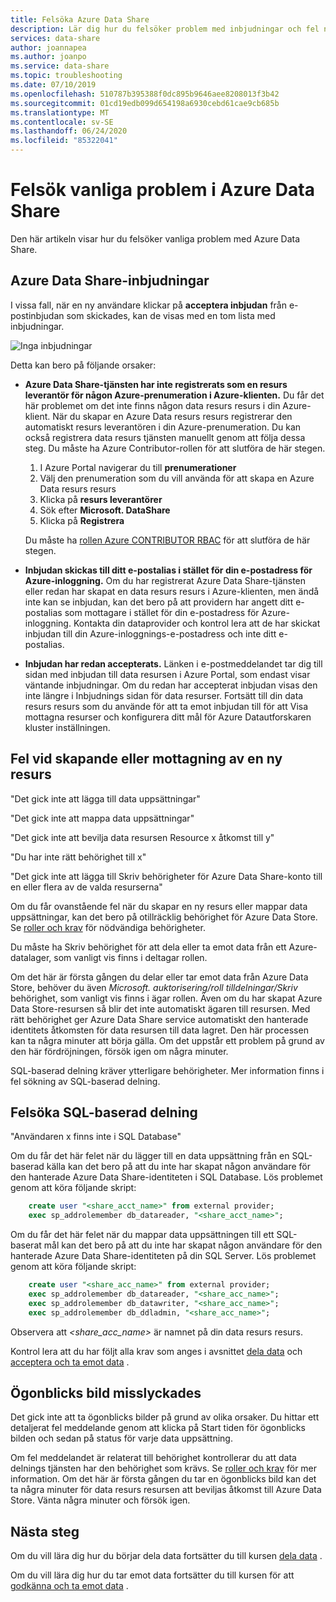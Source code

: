 ```yaml
---
title: Felsöka Azure Data Share
description: Lär dig hur du felsöker problem med inbjudningar och fel när du skapar eller tar emot data resurser med Azure Data Share.
services: data-share
author: joannapea
ms.author: joanpo
ms.service: data-share
ms.topic: troubleshooting
ms.date: 07/10/2019
ms.openlocfilehash: 510787b395388f0dc895b9646aee8208013f3b42
ms.sourcegitcommit: 01cd19edb099d654198a6930cebd61cae9cb685b
ms.translationtype: MT
ms.contentlocale: sv-SE
ms.lasthandoff: 06/24/2020
ms.locfileid: "85322041"
---
```

# <a name="troubleshoot-common-issues-in-azure-data-share"></a>Felsök vanliga problem i Azure Data Share 

Den här artikeln visar hur du felsöker vanliga problem med Azure Data Share. 

## <a name="azure-data-share-invitations"></a>Azure Data Share-inbjudningar 

I vissa fall, när en ny användare klickar på **acceptera inbjudan** från e-postinbjudan som skickades, kan de visas med en tom lista med inbjudningar. 

![Inga inbjudningar](media/no-invites.png)

Detta kan bero på följande orsaker:

* **Azure Data Share-tjänsten har inte registrerats som en resurs leverantör för någon Azure-prenumeration i Azure-klienten.** Du får det här problemet om det inte finns någon data resurs resurs i din Azure-klient. När du skapar en Azure Data resurs resurs registrerar den automatiskt resurs leverantören i din Azure-prenumeration. Du kan också registrera data resurs tjänsten manuellt genom att följa dessa steg. Du måste ha Azure Contributor-rollen för att slutföra de här stegen.

    1. I Azure Portal navigerar du till **prenumerationer**
    1. Välj den prenumeration som du vill använda för att skapa en Azure Data resurs resurs
    1. Klicka på **resurs leverantörer**
    1. Sök efter **Microsoft. DataShare**
    1. Klicka på **Registrera** 

    Du måste ha [rollen Azure CONTRIBUTOR RBAC](https://docs.microsoft.com/azure/role-based-access-control/built-in-roles#contributor) för att slutföra de här stegen. 

* **Inbjudan skickas till ditt e-postalias i stället för din e-postadress för Azure-inloggning.** Om du har registrerat Azure Data Share-tjänsten eller redan har skapat en data resurs resurs i Azure-klienten, men ändå inte kan se inbjudan, kan det bero på att providern har angett ditt e-postalias som mottagare i stället för din e-postadress för Azure-inloggning. Kontakta din dataprovider och kontrol lera att de har skickat inbjudan till din Azure-inloggnings-e-postadress och inte ditt e-postalias.

* **Inbjudan har redan accepterats.** Länken i e-postmeddelandet tar dig till sidan med inbjudan till data resursen i Azure Portal, som endast visar väntande inbjudningar. Om du redan har accepterat inbjudan visas den inte längre i Inbjudnings sidan för data resurser. Fortsätt till din data resurs resurs som du använde för att ta emot inbjudan till för att Visa mottagna resurser och konfigurera ditt mål för Azure Datautforskaren kluster inställningen.

## <a name="error-when-creating-or-receiving-a-new-share"></a>Fel vid skapande eller mottagning av en ny resurs

"Det gick inte att lägga till data uppsättningar"

"Det gick inte att mappa data uppsättningar"

"Det gick inte att bevilja data resursen Resource x åtkomst till y"

"Du har inte rätt behörighet till x"

"Det gick inte att lägga till Skriv behörigheter för Azure Data Share-konto till en eller flera av de valda resurserna"

Om du får ovanstående fel när du skapar en ny resurs eller mappar data uppsättningar, kan det bero på otillräcklig behörighet för Azure Data Store. Se [roller och krav](concepts-roles-permissions.md) för nödvändiga behörigheter. 

Du måste ha Skriv behörighet för att dela eller ta emot data från ett Azure-datalager, som vanligt vis finns i deltagar rollen. 

Om det här är första gången du delar eller tar emot data från Azure Data Store, behöver du även *Microsoft. auktorisering/roll tilldelningar/Skriv* behörighet, som vanligt vis finns i ägar rollen. Även om du har skapat Azure Data Store-resursen så blir det inte automatiskt ägaren till resursen. Med rätt behörighet ger Azure Data Share service automatiskt den hanterade identitets åtkomsten för data resursen till data lagret. Den här processen kan ta några minuter att börja gälla. Om det uppstår ett problem på grund av den här fördröjningen, försök igen om några minuter.

SQL-baserad delning kräver ytterligare behörigheter. Mer information finns i fel sökning av SQL-baserad delning.

## <a name="troubleshooting-sql-based-sharing"></a>Felsöka SQL-baserad delning

"Användaren x finns inte i SQL Database"

Om du får det här felet när du lägger till en data uppsättning från en SQL-baserad källa kan det bero på att du inte har skapat någon användare för den hanterade Azure Data Share-identiteten i SQL Database.  Lös problemet genom att köra följande skript:

```sql
    create user "<share_acct_name>" from external provider; 
    exec sp_addrolemember db_datareader, "<share_acct_name>";
```      
Om du får det här felet när du mappar data uppsättningen till ett SQL-baserat mål kan det bero på att du inte har skapat någon användare för den hanterade Azure Data Share-identiteten på din SQL Server.  Lös problemet genom att köra följande skript:

```sql
    create user "<share_acc_name>" from external provider; 
    exec sp_addrolemember db_datareader, "<share_acc_name>"; 
    exec sp_addrolemember db_datawriter, "<share_acc_name>"; 
    exec sp_addrolemember db_ddladmin, "<share_acc_name>";
```
Observera att *<share_acc_name>* är namnet på din data resurs resurs.      

Kontrol lera att du har följt alla krav som anges i avsnittet [dela data](share-your-data.md) och [acceptera och ta emot data](subscribe-to-data-share.md) .

## <a name="snapshot-failed"></a>Ögonblicks bild misslyckades
Det gick inte att ta ögonblicks bilder på grund av olika orsaker. Du hittar ett detaljerat fel meddelande genom att klicka på Start tiden för ögonblicks bilden och sedan på status för varje data uppsättning. 

Om fel meddelandet är relaterat till behörighet kontrollerar du att data delnings tjänsten har den behörighet som krävs. Se [roller och krav](concepts-roles-permissions.md) för mer information. Om det här är första gången du tar en ögonblicks bild kan det ta några minuter för data resurs resursen att beviljas åtkomst till Azure Data Store. Vänta några minuter och försök igen.

## <a name="next-steps"></a>Nästa steg

Om du vill lära dig hur du börjar dela data fortsätter du till kursen [dela data](share-your-data.md) . 

Om du vill lära dig hur du tar emot data fortsätter du till kursen för att [godkänna och ta emot data](subscribe-to-data-share.md) .

